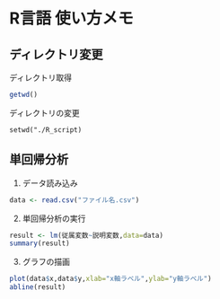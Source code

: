 # R言語 使い方メモ

## ディレクトリ変更
ディレクトリ取得
```R
getwd()
```

ディレクトリの変更
```
setwd("./R_script)
```

## 単回帰分析

1. データ読み込み
```R
data <- read.csv("ファイル名.csv")
```

2. 単回帰分析の実行
```R
result <- lm(従属変数~説明変数,data=data)
summary(result)
```

3. グラフの描画
```R
plot(data$x,data$y,xlab="x軸ラベル",ylab="y軸ラベル")
abline(result)
```